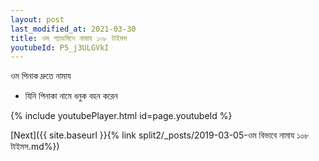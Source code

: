 ```yaml
---
layout: post
last_modified_at: 2021-03-30
title: ওম প্যাডমিনে নামায ১০৮ টাইমস
youtubeId: P5_j3ULGVkI
---
```

 
 
 ওম পিনাক দ্রুতে নামায  
 
 -  যিনি পিনাকা নামে ধনুক বহন করেন 
 
  
 
  
 
 
 
 
 
 


{% include youtubePlayer.html id=page.youtubeId %}
 
[Next]({{ site.baseurl }}{% link  split2/_posts/2019-03-05-ওম বিভাবে নামায ১০৮ টাইমস.md%})
 
